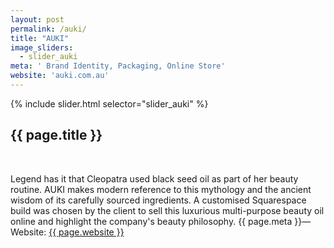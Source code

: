 ```yaml
---
layout: post
permalink: /auki/
title: "AUKI"
image_sliders:
  - slider_auki
meta: ' Brand Identity, Packaging, Online Store'
website: 'auki.com.au'
---
```

<section class="section fadeup clear">

<div class="col-5-8 float_left">
  <div id="slideshow">
  {% include slider.html selector="slider_auki" %}
  </div>
</div>

<div class="col-3-8 float_left">
  <div class="txt-left">
    <h2>{{ page.title }}</h2>
    <br>
    <p>Legend has it that Cleopatra used black seed oil as part of her beauty routine. AUKI makes modern reference to this mythology and the ancient wisdom of its carefully sourced ingredients. A customised Squarespace build was chosen by the client to sell this luxurious multi-purpose beauty oil online and highlight the company's beauty philosophy.
      <span class="meta">{{ page.meta }}&mdash; Website: <a href="http://{{ page.website }}">{{ page.website }}</a>
      </span>
    </p>
    </div>
</div>

</section>
